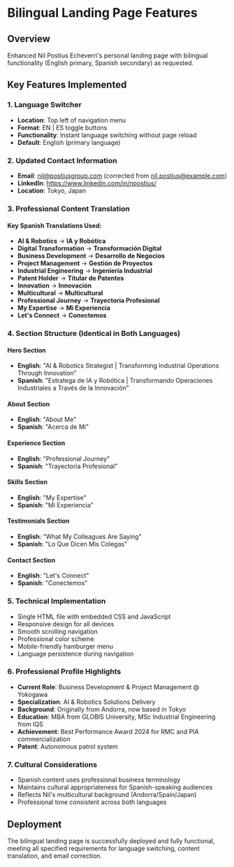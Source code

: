 # Bilingual Landing Page Features

## Overview
Enhanced Nil Postius Echeverri's personal landing page with bilingual functionality (English primary, Spanish secondary) as requested.

## Key Features Implemented

### 1. Language Switcher
- **Location**: Top left of navigation menu
- **Format**: EN | ES toggle buttons
- **Functionality**: Instant language switching without page reload
- **Default**: English (primary language)

### 2. Updated Contact Information
- **Email**: nil@postiusgroup.com (corrected from nil.postius@example.com)
- **LinkedIn**: https://www.linkedin.com/in/npostius/
- **Location**: Tokyo, Japan

### 3. Professional Content Translation

#### Key Spanish Translations Used:
- **AI & Robotics** → **IA y Robótica**
- **Digital Transformation** → **Transformación Digital**
- **Business Development** → **Desarrollo de Negocios**
- **Project Management** → **Gestión de Proyectos**
- **Industrial Engineering** → **Ingeniería Industrial**
- **Patent Holder** → **Titular de Patentes**
- **Innovation** → **Innovación**
- **Multicultural** → **Multicultural**
- **Professional Journey** → **Trayectoria Profesional**
- **My Expertise** → **Mi Experiencia**
- **Let's Connect** → **Conectemos**

### 4. Section Structure (Identical in Both Languages)

#### Hero Section
- **English**: "AI & Robotics Strategist | Transforming Industrial Operations Through Innovation"
- **Spanish**: "Estratega de IA y Robótica | Transformando Operaciones Industriales a Través de la Innovación"

#### About Section
- **English**: "About Me"
- **Spanish**: "Acerca de Mí"

#### Experience Section
- **English**: "Professional Journey"
- **Spanish**: "Trayectoria Profesional"

#### Skills Section
- **English**: "My Expertise"
- **Spanish**: "Mi Experiencia"

#### Testimonials Section
- **English**: "What My Colleagues Are Saying"
- **Spanish**: "Lo Que Dicen Mis Colegas"

#### Contact Section
- **English**: "Let's Connect"
- **Spanish**: "Conectemos"

### 5. Technical Implementation
- Single HTML file with embedded CSS and JavaScript
- Responsive design for all devices
- Smooth scrolling navigation
- Professional color scheme
- Mobile-friendly hamburger menu
- Language persistence during navigation

### 6. Professional Profile Highlights
- **Current Role**: Business Development & Project Management @ Yokogawa
- **Specialization**: AI & Robotics Solutions Delivery
- **Background**: Originally from Andorra, now based in Tokyo
- **Education**: MBA from GLOBIS University, MSc Industrial Engineering from IQS
- **Achievement**: Best Performance Award 2024 for RMC and PIA commercialization
- **Patent**: Autonomous patrol system

### 7. Cultural Considerations
- Spanish content uses professional business terminology
- Maintains cultural appropriateness for Spanish-speaking audiences
- Reflects Nil's multicultural background (Andorra/Spain/Japan)
- Professional tone consistent across both languages

## Deployment
The bilingual landing page is successfully deployed and fully functional, meeting all specified requirements for language switching, content translation, and email correction.